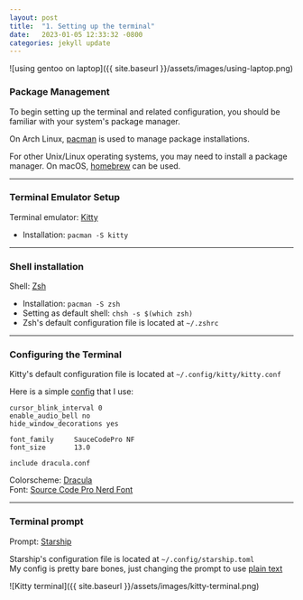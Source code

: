 ```yaml
---
layout: post
title:  "1. Setting up the terminal"
date:   2023-01-05 12:33:32 -0800
categories: jekyll update
---
```


![using gentoo on laptop]({{ site.baseurl }}/assets/images/using-laptop.png)

### Package Management
To begin setting up the terminal and related configuration, you should be familiar with your system's package manager.

On Arch Linux, [pacman][pacman-arch] is used to manage package installations.

For other Unix/Linux operating systems, you may need to install a package manager. On macOS, [homebrew][homebrew] can be used.

---

### Terminal Emulator Setup
Terminal emulator: [Kitty][kitty-docs]  
- Installation: `pacman -S kitty`

---

### Shell installation
Shell: [Zsh][zsh-install]  
- Installation: `pacman -S zsh`  
- Setting as default shell: `chsh -s $(which zsh)`  
- Zsh's default configuration file is located at `~/.zshrc`  

---

### Configuring the Terminal
Kitty's default configuration file is located at `~/.config/kitty/kitty.conf`

Here is a simple [config][personal-kitty-conf] that I use:  
```
cursor_blink_interval 0 
enable_audio_bell no
hide_window_decorations yes

font_family     SauceCodePro NF
font_size       13.0

include dracula.conf
```
Colorscheme: [Dracula][dracula-kitty]  
Font: [Source Code Pro Nerd Font][saucecodepro-nf]

---

### Terminal prompt
Prompt: [Starship][starship]

Starship's configuration file is located at `~/.config/starship.toml`  
My config is pretty bare bones, just changing the prompt to use [plain text][starship-plain]

  ![Kitty terminal]({{ site.baseurl }}/assets/images/kitty-terminal.png)


[pacman-arch]: https://wiki.archlinux.org/title/pacman
[homebrew]: https://brew.sh
[zsh-install]: https://github.com/ohmyzsh/ohmyzsh/wiki/Installing-ZSH
[kitty-docs]: https://sw.kovidgoyal.net/kitty
[kitty-config-docs]: https://sw.kovidgoyal.net/kitty/conf/
[personal-kitty-conf]: https://github.com/zyeap/.zy-dots/blob/main/kitty/.config/kitty/kitty.conf
[dracula-kitty]: https://draculatheme.com/kitty
[saucecodepro-nf]: https://www.nerdfonts.com/font-downloads#:~:text=%E2%80%A2-,Reserved,-Font%20Name%3A%20Source
[starship]: https://starship.rs/
[starship-plain]: https://starship.rs/presets/plain-text.html
